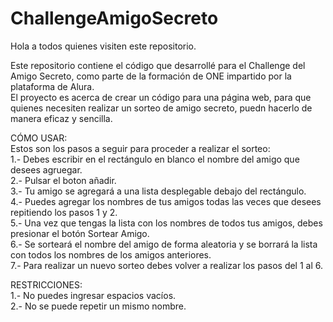 # ChallengeAmigoSecreto

Hola a todos quienes visiten este repositorio.<br>

Este repositorio contiene el código que desarrollé para el Challenge del Amigo Secreto, como parte de la formación de ONE impartido por la plataforma de Alura.<br>
El proyecto es acerca de crear un código para una página web, para que quienes necesiten realizar un sorteo de amigo secreto, puedn hacerlo de manera eficaz y sencilla.<br>

CÓMO USAR:<br>
Estos son los pasos a seguir para proceder a realizar el sorteo:<br>
1.- Debes escribir en el rectángulo en blanco el nombre del amigo que desees agruegar.<br>
2.- Pulsar el boton añadir.<br>
3.- Tu amigo se agregará a una lista desplegable debajo del rectángulo.<br>
4.- Puedes agregar los nombres de tus amigos todas las veces que desees repitiendo los pasos 1 y 2.<br>
5.- Una vez que tengas la lista con los nombres de todos tus amigos, debes presionar el botón Sortear Amigo.<br>
6.- Se sorteará el nombre del amigo de forma aleatoria y se borrará la lista con todos los nombres de los amigos anteriores.<br>
7.- Para realizar un nuevo sorteo debes volver a realizar los pasos del 1 al 6.

RESTRICCIONES:<br>
1.- No puedes ingresar espacios vacíos.<br>
2.- No se puede repetir un mismo nombre.
